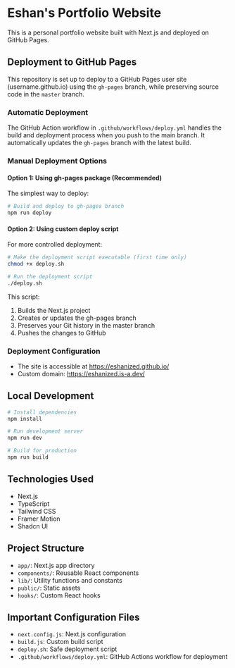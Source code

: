 # Eshan's Portfolio Website

This is a personal portfolio website built with Next.js and deployed on GitHub Pages.

## Deployment to GitHub Pages

This repository is set up to deploy to a GitHub Pages user site (username.github.io) using the `gh-pages` branch, while preserving source code in the `master` branch.

### Automatic Deployment

The GitHub Action workflow in `.github/workflows/deploy.yml` handles the build and deployment process when you push to the main branch. It automatically updates the `gh-pages` branch with the latest build.

### Manual Deployment Options

#### Option 1: Using gh-pages package (Recommended)

The simplest way to deploy:

```bash
# Build and deploy to gh-pages branch
npm run deploy
```

#### Option 2: Using custom deploy script

For more controlled deployment:

```bash
# Make the deployment script executable (first time only)
chmod +x deploy.sh

# Run the deployment script
./deploy.sh
```

This script:
1. Builds the Next.js project
2. Creates or updates the gh-pages branch
3. Preserves your Git history in the master branch
4. Pushes the changes to GitHub

### Deployment Configuration

- The site is accessible at https://eshanized.github.io/
- Custom domain: https://eshanized.is-a.dev/

## Local Development

```bash
# Install dependencies
npm install

# Run development server
npm run dev

# Build for production
npm run build
```

## Technologies Used

- Next.js
- TypeScript
- Tailwind CSS
- Framer Motion
- Shadcn UI

## Project Structure

- `app/`: Next.js app directory
- `components/`: Reusable React components
- `lib/`: Utility functions and constants
- `public/`: Static assets
- `hooks/`: Custom React hooks

## Important Configuration Files

- `next.config.js`: Next.js configuration
- `build.js`: Custom build script
- `deploy.sh`: Safe deployment script
- `.github/workflows/deploy.yml`: GitHub Actions workflow for deployment 